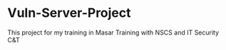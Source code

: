 # Vuln-Server-Project
This project for my training in Masar Training with NSCS and IT Security C&amp;T

